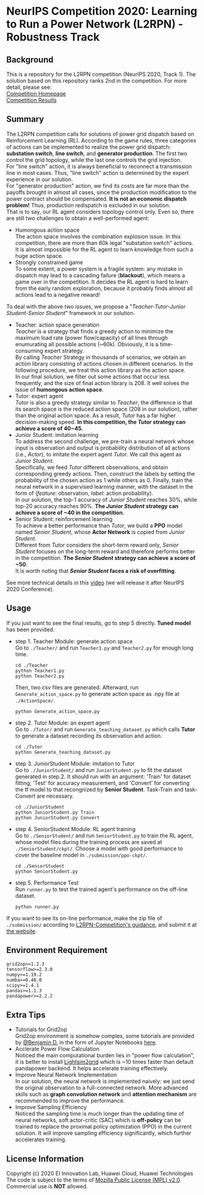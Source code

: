 # NeurIPS Competition 2020: Learning to Run a Power Network (L2RPN) - Robustness Track

## Background
This is a repository for the L2RPN competition (NeurIPS 2020, Track 1). The solution based on this repository ranks 2nd in the competition. For more detail, please see:  
[Competition Homepage](https://competitions.codalab.org/competitions/25426)  
[Competition Results](https://competitions.codalab.org/competitions/25426#results)

## Summary
The L2RPN competition calls for solutions of power grid dispatch based on Reinforcement Learning (RL). According to the game rules, three categories of actions can be implemented to realize the power grid dispatch: **substation switch**, **line switch**, and **generator production**. The first two control the grid topology, while the last one controls the grid injection.  
For "line switch" action, it is always beneficial to reconnect a transmission line in most cases. Thus, "line switch" action is determined by the expert experience in our solution.  
For "generator production" action, we find its costs are far more than the payoffs brought in almost all cases, since the production modification to the power contract should be compensated. **It is not an economic dispatch problem!** Thus, production redispatch is excluded in our solution.  
That is to say, our RL agent considers topology control only. Even so, there are still two challenges to obtain a well-performed agent:

* Humongous action space  
The action space involves the combination explosion issue. In this competition, there are more than 60k legal "substation switch" actions. It is almost impossible for the RL agent to learn knowledge from such a huge action space.
* Strongly constrained game  
To some extent, a power system is a fragile system: any mistake in dispatch may lead to a cascading failure (**blackout**), which means a game over in the competition. It decides the RL agent is hard to learn from the early random exploration, because it probably finds almost all actions lead to a negative reward!  

To deal with the above two issues, we propose a "*Teacher-Tutor-Junior Student-Senior Student*" framework in our solution.
+ Teacher: action space generation  
*Teacher* is a strategy that finds a greedy action to minimize the maximum load rate (power flow/capacity) of all lines through enumurating all possible actions (~60k). Obviously, it is a time-consuming expert strategy.  
By calling *Teacher* Strategy in thousands of scenarios, we obtain an action library consisting of actions chosen in different scenarios. In the following procedure, we treat this action library as the action space.  
In our final solution, we filter out some actions that occur less frequently, and the size of final action library is 208. It well solves the issue of **humongous action space**.
+ Tutor: expert agent  
*Tutor* is also a greedy strategy similar to *Teacher*, the difference is that its search space is the reduced action space (208 in our solution), rather than the original action space. As a result, *Tutor* has a far higher decision-making speed. **In this competition, the *Tutor* strategy can achieve a score of 40~45.**
+ Junior Student: imitation learning  
To address the second challenge, we pre-train a neural network whose input is observation and output is probability distribution of all actions (i.e., *Actor*), to imitate the expert agent *Tutor*. We call this agent as *Junior Student*.  
Specifically, we feed *Tutor* different observations, and obtain corresponding greedy actions. Then, construct the labels by setting the probability of the chosen action as 1 while others as 0. Finally, train the neural network in a supervised learning manner, with the dataset in the form of (*feature*: observation, *label*: action probability).  
In our solution, the top-1 accuracy of *Junior Student* reaches 30%, while top-20 accuracy reaches 90%. **The *Junior Student* strategy can achieve a score of ~40 in the competition.**
+ Senior Student: reinforcement learning  
To achieve a better performance than *Tutor*, we build a **PPO** model named *Senior Student*, whose **Actor Network** is copied from *Junior Student*.  
Different from *Tutor* considers the short-term reward only, *Senior Student* focuses on the long-term reward and therefore performs better in the competition. **The *Senior Student* strategy can achieve a score of ~50**.  
It is worth noting that ***Senior Student* faces a risk of overfitting**.

See more technical details in this [video]() (we will release it after NeurIPS 2020 Conference).

## Usage
If you just want to see the final results, go to step 5 directly. **Tuned model** has been provided.  
* step 1. Teacher Module: generate action space  
  Go to `./Teacher/` and run `Teacher1.py` and `Teacher2.py` for enough long time. 
  
  ```
  cd ./Teacher
  python Teacher1.py
  python Teacher2.py
  ```
  Then, two csv files are generated. Afterward, run `Generate_action_space.py` to generate action space as .npy file at `./ActionSpace/`.
  ```
  python Generate_action_space.py
  ```
  
* step 2. Tutor Module: an expert agent  
  Go to `./Tutor/` and run `Generate_teaching_dataset.py` which calls **Tutor** to generate a dataset recording its observation and action. 
  ```
  cd ./Tutor
  python Generate_teaching_dataset.py
  ```

* step 3. JuniorStudent Module: imitation to Tutor  
  Go to `./JuniorStudent/` and run `JuniorStudent.py` to fit the dataset generated in step.2. It should run with an argument: 'Train' for dataset fitting, 'Test' for accuracy measurement, and 'Convert' for converting the tf model to that recongnized by **Senior Student**. Task-Train and task-Convert are necessary.  
  ```
  cd ./JuniorStudent
  python JuniorStudent.py Train
  python JuniorStudent.py Convert
  ```

* step 4. SeniorStudent Module: RL agent training  
  Go to `./SeniorStudent/` and run `SeniorStudent.py` to train the RL agent, whose model files during the training process are saved at `./SeniorStudent/ckpt/`. Choose a model with good performance to cover the baseline model in `./submission/ppo-ckpt/`.  
  ```
  cd ./SeniorStudent
  python SeniorStudent.py
  ```

* step 5. Performance Test  
  Run `runner.py` to test the trained agent's performance on the off-line dataset. 
  ```
  python runner.py
  ```

If you want to see its on-line performance, make the zip file of `./submission/` according to [L2RPN-Competition's guidance](https://competitions.codalab.org/competitions/25426#learn_the_details-evaluation), and submit it at [the website](https://competitions.codalab.org/competitions/25426#participate).  

## Environment Requirement
```
grid2op>=1.2.3
tensorflow>=2.3.0
numpy>=1.19.2
numba>=0.48.0
scipy>=1.4.1
pandas>=1.1.3
pandapower>=2.2.2
```

## Extra Tips
+ Tutorials for Grid2op  
Grid2op environment is somehow complex, some tutorials are provided by [@Benjamin D.](https://github.com/BDonnot) in the form of Jupyter Notebooks [here](https://github.com/rte-france/Grid2Op/tree/master/getting_started).
+ Acclerate Power Flow Calculation  
Noticed the main computational burden lies in "power flow calculation", it is better to install [Lightsim2grid](https://github.com/BDonnot/lightsim2grid) which is ~10 times faster than default pandapower backend. It helps accelerate training effectively.
+ Improve Neural Network Implementation  
In our solution, the neural network is implemented naively: we just send the original observation to a full-connected network. More advanced skills such as **graph convolution network** and **attention mechanism** are recommended to improve the performance.
+ Improve Sampling Efficiency  
Noticed the sampling time is much longer than the updating time of neural networks, soft actor-critic (SAC) which is **off-policy** can be trained to replace the proximal policy optimization (PPO) in the current solution. It will improve sampling efficiency significantly, which further accelerates training.


## License Information
Copyright (c) 2020 EI Innovation Lab, Huawei Cloud, Huawei Technologies   
The code is subject to the terms of [Mozilla Public License (MPL) v2.0](https://www.mozilla.org/en-US/MPL/2.0/).  
Commercial use is **NOT** allowed.
